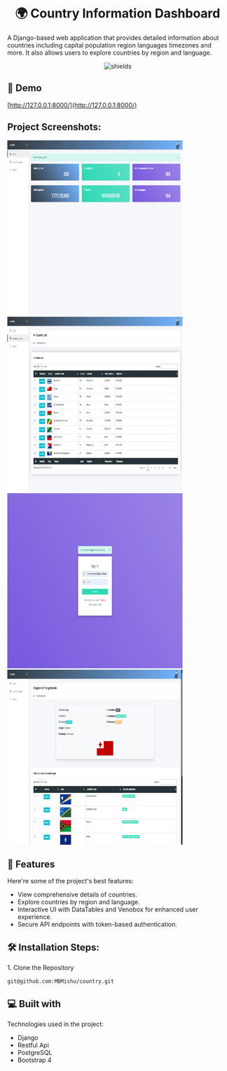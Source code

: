 <h1 align="center" id="title">🌍 Country Information Dashboard</h1>

<p id="description">A Django-based web application that provides detailed information about countries including capital population region languages timezones and more. It also allows users to explore countries by region and language.</p>

<p align="center"><img src="https://img.shields.io/badge/django-Rest_Api-blue" alt="shields"></p>

<h2>🚀 Demo</h2>

[http://127.0.0.1:8000/](http://127.0.0.1:8000/)

<h2>Project Screenshots:</h2>

<img src="https://github.com/MBMishu/country/blob/main/static/home.png" alt="project-screenshot" width="400" height="400/">

<img src="https://github.com/MBMishu/country/blob/main/static/list.png" alt="project-screenshot" width="400" height="400/">

<img src="https://github.com/MBMishu/country/blob/main/static/signin.png" alt="project-screenshot" width="400" height="400/">

<img src="https://github.com/MBMishu/country/blob/main/static/similar.png" alt="project-screenshot" width="400" height="400/">

<h2>🧐 Features</h2>

Here're some of the project's best features:

- View comprehensive details of countries.
- Explore countries by region and language.
- Interactive UI with DataTables and Venobox for enhanced user experience.
- Secure API endpoints with token-based authentication.

<h2>🛠️ Installation Steps:</h2>

<p>1. Clone the Repository</p>

```
git@github.com:MBMishu/country.git
```

<h2>💻 Built with</h2>

Technologies used in the project:

- Django
- Restful Api
- PostgreSQL
- Bootstrap 4
